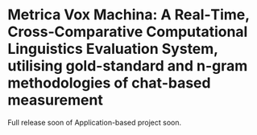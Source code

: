 # Metrica Vox Machina: A Real‑Time, Cross‑Comparative Computational Linguistics Evaluation System, utilising gold-standard and n-gram methodologies of chat-based measurement

Full release soon of Application-based project soon. 
